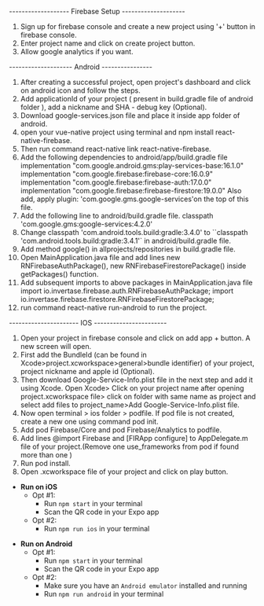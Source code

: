 ------------------- Firebase Setup --------------------

1. Sign up for firebase console and create a new project using '+' button in firebase console.
2. Enter project name and click on create project button.
3. Allow google analytics if you want.

-------------------- Android ----------------

1. After creating a successful project, open project's dashboard and click on android icon and follow the steps.
2. Add applicationId of your project ( present in build.gradle file of android folder ), add a nickname and SHA - debug key (Optional).
3. Download google-services.json file and place it inside app folder of android.
4. open your vue-native project using terminal and npm install react-native-firebase.
5. Then run command react-native link react-native-firebase.
6. Add the following dependencies to android/app/build.gradle file implementation "com.google.android.gms:play-services-base:16.1.0" implementation "com.google.firebase:firebase-core:16.0.9" implementation "com.google.firebase:firebase-auth:17.0.0" implementation "com.google.firebase:firebase-firestore:19.0.0" Also add, apply plugin: 'com.google.gms.google-services'on the top of this file.
7. Add the following line to android/build.gradle file. classpath 'com.google.gms:google-services:4.2.0'
8. Change classpath 'com.android.tools.build:gradle:3.4.0' to ``classpath 'com.android.tools.build:gradle:3.4.1'` in android/build.gradle file.
9. Add method google() in allprojects/repositories in build.gradle file.
10. Open MainApplication.java file and add lines new RNFirebaseAuthPackage(), new RNFirebaseFirestorePackage() inside getPackages() function.
11. Add subsequent imports to above packages in MainApplication.java file import io.invertase.firebase.auth.RNFirebaseAuthPackage; import io.invertase.firebase.firestore.RNFirebaseFirestorePackage;
12. run command react-native run-android to run the project.



---------------------- IOS -----------------------

1. Open your project in firebase console and click on add app + button. A new screen will open.
2. First add the BundleId (can be found in Xcode>project.xcworkspace>general>bundle identifier) of your project, project nickname and apple id (Optional).
3. Then download Google-Service-Info.plist file in the next step and add it using Xcode. Open Xcode> Click on your project name after opening project.xcworkspace file> click on folder with same name as project and select add files to project_name>Add Google-Service-Info.plist file.
4. Now open terminal > ios folder > podfile. If pod file is not created, create a new one using command pod init.
5. Add pod Firebase/Core and pod Firebase/Analytics to podfile.
6. Add lines @import Firebase and [FIRApp configure] to AppDelegate.m file of your project.(Remove one use_frameworks from pod if found more than one )
7. Run pod install.
8. Open .xcworkspace file of your project and click on play button.


* **Run on iOS**
  * Opt #1:
    * Run `npm start` in your terminal
    * Scan the QR code in your Expo app
  * Opt #2:
    * Run `npm run ios` in your terminal

- **Run on Android**
  * Opt #1:
    * Run `npm start` in your terminal
    * Scan the QR code in your Expo app
  * Opt #2:
    * Make sure you have an `Android emulator` installed and running
    * Run `npm run android` in your terminal
